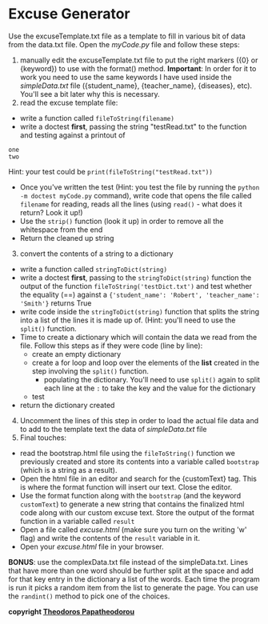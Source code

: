 # Excuse Generator

Use the excuseTemplate.txt file as a template to fill in various bit of data from the data.txt file. Open the *myCode.py* file and follow these steps:

1. manually edit the excuseTemplate.txt file to put the right markers ({0} or {keyword}) to use with the format() method. **Important**: In order for it to work you need to use the same keywords I have used inside the *simpleData.txt* file ({student_name}, {teacher_name}, {diseases}, etc). You'll see a bit later why this is necessary.
2. read the excuse template file:
  * write a function called `fileToString(filename)`
  * write a doctest **first**, passing the string "testRead.txt" to the function and testing against a printout of
  ```
  one
  two
  ```
  Hint: your test could be `print(fileToString("testRead.txt"))`
  * Once you've written the test  (Hint: you test the file by running the `python -m doctest myCode.py` command), write code that opens the file called `filename` for reading, reads all the lines (using `read()` - what does it return? Look it up!)
  * Use the `strip()` function (look it up) in order to remove all the whitespace from the end
  * Return the cleaned up string
3. convert the contents of a string to a dictionary
  * write a function called `stringToDict(string)`
  * write a doctest **first**, passing to the `stringToDict(string)` function the output of the function `fileToString('testDict.txt')` and test whether the equality (==) against a `{'student_name': 'Robert', 'teacher_name': 'Smith'}` returns True
  * write code inside the `stringToDict(string)` function that splits the string into a list of the lines it is made up of. (Hint: you'll need to use the `split()` function.
  * Time to create a dictionary which will contain the data we read from the file. Follow this steps as if they were code (line by line):
    * create an empty dictionary
    * create a for loop and loop over the elements of the **list** created in the step involving the `split()` function.
      * populating the dictionary. You'll need to use `split()` again to split each line at the `:` to take the key and the value for the dictionary
    * test
  * return the dictionary created
4. Uncomment the lines of this step in order to load the actual file data and to add to the template text the data of *simpleData.txt* file
5. Final touches:
  * read the bootstrap.html file using the `fileToString()` function we previously created and store its contents into a variable called `bootstrap` (which is a string as a result).
  * Open the html file in an editor and search for the {customText} tag. This is where the format function will insert our text. Close the editor.
  * Use the format function along with the `bootstrap` (and the keyword `customText`) to generate a new string that contains the finalized html code along with our custom excuse text. Store the output of the format function in a variable called `result`
  * Open a file called *excuse.html* (make sure you turn on the writing 'w' flag) and write the contents of the `result` variable in it.
  * Open your *excuse.html* file in your browser.

**BONUS**: use the complexData.txt file instead of the simpleData.txt. Lines that have more than one word should be further split at the space and add for that key entry in the dictionary a list of the words. Each time the program is run it picks a random item from the list to generate the page. You can use the `randint()` method to pick one of the choices.

**copyright [Theodoros Papatheodorou](contact@artech.cc)**

